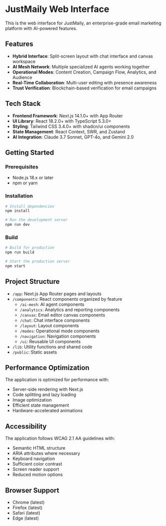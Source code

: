 # JustMaily Web Interface

This is the web interface for JustMaily, an enterprise-grade email marketing platform with AI-powered features.

## Features

- **Hybrid Interface**: Split-screen layout with chat interface and canvas workspace
- **AI Mesh Network**: Multiple specialized AI agents working together
- **Operational Modes**: Content Creation, Campaign Flow, Analytics, and Audience
- **Real-Time Collaboration**: Multi-user editing with presence awareness
- **Trust Verification**: Blockchain-based verification for email campaigns

## Tech Stack

- **Frontend Framework**: Next.js 14.1.0+ with App Router
- **UI Library**: React 18.2.0+ with TypeScript 5.3.0+
- **Styling**: Tailwind CSS 3.4.0+ with shadcn/ui components
- **State Management**: React Context, SWR, and Zustand
- **AI Integration**: Claude 3.7 Sonnet, GPT-4o, and Gemini 2.0

## Getting Started

### Prerequisites

- Node.js 18.x or later
- npm or yarn

### Installation

```bash
# Install dependencies
npm install

# Run the development server
npm run dev
```

### Build

```bash
# Build for production
npm run build

# Start the production server
npm start
```

## Project Structure

- `/app`: Next.js App Router pages and layouts
- `/components`: React components organized by feature
  - `/ai-mesh`: AI agent components
  - `/analytics`: Analytics and reporting components
  - `/canvas`: Email editor canvas components
  - `/chat`: Chat interface components
  - `/layout`: Layout components
  - `/modes`: Operational mode components
  - `/navigation`: Navigation components
  - `/ui`: Reusable UI components
- `/lib`: Utility functions and shared code
- `/public`: Static assets

## Performance Optimization

The application is optimized for performance with:

- Server-side rendering with Next.js
- Code splitting and lazy loading
- Image optimization
- Efficient state management
- Hardware-accelerated animations

## Accessibility

The application follows WCAG 2.1 AA guidelines with:

- Semantic HTML structure
- ARIA attributes where necessary
- Keyboard navigation
- Sufficient color contrast
- Screen reader support
- Reduced motion options

## Browser Support

- Chrome (latest)
- Firefox (latest)
- Safari (latest)
- Edge (latest)
